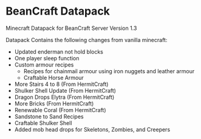 # BeanCraft Datapack
Minecraft Datapack for BeanCraft Server
Version 1.3

Datapack Contains the following changes from vanilla minecraft:

* Updated enderman not hold blocks
* One player sleep function
* Custom armour recipes
  * Recipes for chainmail armour using iron nuggets and leather armour
  * Craftable Horse Armour
* More Stairs 4 to 8 (From HermitCraft)
* Shulker Shell Update (From HermitCraft)
* Dragon Drops Elytra (From HermitCraft)
* More Bricks (From HermitCraft)
* Renewable Coral (From HermitCraft)
* Sandstone to Sand Recipes
* Craftable Shulker Shell
* Added mob head drops for Skeletons, Zombies, and Creepers